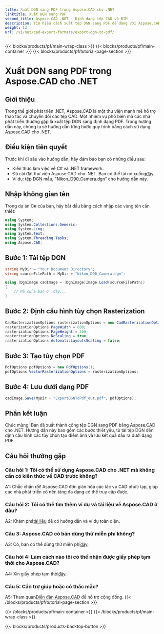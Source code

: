 ```yaml
---
title: Xuất DGN sang PDF trong Aspose.CAD cho .NET
linktitle: Xuất DGN sang PDF
second_title: Aspose.CAD .NET - Định dạng tệp CAD và BIM
description: Tìm hiểu cách xuất tệp DGN sang PDF dễ dàng với Aspose.CAD cho .NET. Hướng dẫn từng bước để thao tác liền mạch với tệp CAD.
weight: 12
url: /vi/net/cad-export-formats/export-dgn-to-pdf/
---
```


{{< blocks/products/pf/main-wrap-class >}}
{{< blocks/products/pf/main-container >}}
{{< blocks/products/pf/tutorial-page-section >}}

# Xuất DGN sang PDF trong Aspose.CAD cho .NET

## Giới thiệu

Trong thế giới phát triển .NET, Aspose.CAD là một thư viện mạnh mẽ hỗ trợ thao tác và chuyển đổi các tệp CAD. Một nhiệm vụ phổ biến mà các nhà phát triển thường gặp là xuất tệp DGN sang định dạng PDF. Trong hướng dẫn này, chúng ta sẽ hướng dẫn từng bước quy trình bằng cách sử dụng Aspose.CAD cho .NET.

## Điều kiện tiên quyết

Trước khi đi sâu vào hướng dẫn, hãy đảm bảo bạn có những điều sau:

- Kiến thức làm việc về C# và .NET framework.
-  Đã cài đặt thư viện Aspose.CAD cho .NET. Bạn có thể tải nó xuống[đây](https://releases.aspose.com/cad/net/).
- Ví dụ: tệp DGN mẫu, "Nikon_D90_Camera.dgn" cho hướng dẫn này.

## Nhập không gian tên

Trong dự án C# của bạn, hãy bắt đầu bằng cách nhập các vùng tên cần thiết:

```csharp
using System;
using System.Collections.Generic;
using System.Linq;
using System.Text;
using System.Threading.Tasks;
using Aspose.CAD;
```

## Bước 1: Tải tệp DGN

```csharp
string MyDir = "Your Document Directory";
string sourceFilePath = MyDir + "Nikon_D90_Camera.dgn";

using (DgnImage cadImage = (DgnImage)Image.Load(sourceFilePath))
{
    // Mã của bạn ở đây...
}
```

## Bước 2: Định cấu hình tùy chọn Rasterization

```csharp
CadRasterizationOptions rasterizationOptions = new CadRasterizationOptions();
rasterizationOptions.PageWidth = 600;
rasterizationOptions.PageHeight = 300;
rasterizationOptions.NoScaling = true;
rasterizationOptions.AutomaticLayoutsScaling = false;
```

## Bước 3: Tạo tùy chọn PDF

```csharp
PdfOptions pdfOptions = new PdfOptions();
pdfOptions.VectorRasterizationOptions = rasterizationOptions;
```

## Bước 4: Lưu dưới dạng PDF

```csharp
cadImage.Save(MyDir + "ExportDGNToPdf_out.pdf", pdfOptions);
```

## Phần kết luận

Chúc mừng! Bạn đã xuất thành công tệp DGN sang PDF bằng Aspose.CAD cho .NET. Hướng dẫn này bao gồm các bước thiết yếu, từ tải tệp DGN đến định cấu hình các tùy chọn tạo điểm ảnh và lưu kết quả đầu ra dưới dạng PDF.

## Câu hỏi thường gặp

### Câu hỏi 1: Tôi có thể sử dụng Aspose.CAD cho .NET mà không cần có kiến thức về CAD trước không?

A1: Chắc chắn rồi! Aspose.CAD đơn giản hóa các tác vụ CAD phức tạp, giúp các nhà phát triển có nền tảng đa dạng có thể truy cập được.

### Câu hỏi 2: Tôi có thể tìm thêm ví dụ và tài liệu về Aspose.CAD ở đâu?

 A2: Khám phá[tài liệu](https://reference.aspose.com/cad/net/) để có hướng dẫn và ví dụ toàn diện.

### Câu 3: Aspose.CAD có bản dùng thử miễn phí không?

A3: Có, bạn có thể dùng thử miễn phí[đây](https://releases.aspose.com/).

### Câu hỏi 4: Làm cách nào tôi có thể nhận được giấy phép tạm thời cho Aspose.CAD?

 A4: Xin giấy phép tạm thời[đây](https://purchase.aspose.com/temporary-license/).

### Câu 5: Cần trợ giúp hoặc có thắc mắc?

A5: Tham quan[Diễn đàn Aspose.CAD](https://forum.aspose.com/c/cad/19) để hỗ trợ cộng đồng.
{{< /blocks/products/pf/tutorial-page-section >}}

{{< /blocks/products/pf/main-container >}}
{{< /blocks/products/pf/main-wrap-class >}}

{{< blocks/products/products-backtop-button >}}
